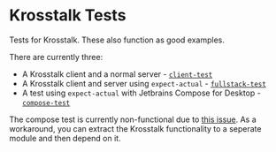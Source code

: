 # Krosstalk Tests

Tests for Krosstalk. These also function as good examples.

There are currently three:

* A Krosstalk client and a normal server - [`client-test`](./client-test)
* A Krosstalk client and server using `expect-actual` - [`fullstack-test`](./fullstack-test)
* A test using `expect-actual` with Jetbrains Compose for Desktop - [`compose-test`](./compose-test)

The compose test is currently non-functional due to [this issue](https://issuetracker.google.com/issues/185609826). As a
workaround, you can extract the Krosstalk functionality to a seperate module and then depend on it.
